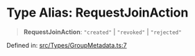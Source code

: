 # Type Alias: RequestJoinAction

> **RequestJoinAction**: `"created"` \| `"revoked"` \| `"rejected"`

Defined in: [src/Types/GroupMetadata.ts:7](https://github.com/Fokusdotid/Baileys/blob/039f28db78950e3bac7c407f144ea390dcdf207d/src/Types/GroupMetadata.ts#L7)
